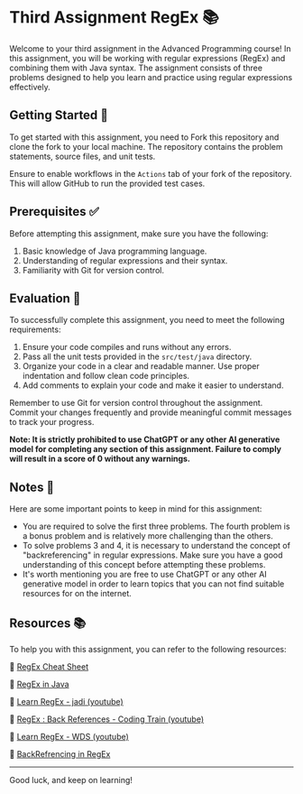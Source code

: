 # Third Assignment RegEx 📚

Welcome to your third assignment in the Advanced Programming course! In this assignment, you will be working with regular expressions (RegEx) and combining them with Java syntax. The assignment consists of three problems designed to help you learn and practice using regular expressions effectively.

## Getting Started 🚀

To get started with this assignment, you need to Fork this repository and clone the fork to your local machine. The repository contains the problem statements, source files, and unit tests.

Ensure to enable workflows in the `Actions` tab of your fork of the repository. This will allow GitHub to run the provided test cases.

## Prerequisites ✅

Before attempting this assignment, make sure you have the following:

1. Basic knowledge of Java programming language.
2. Understanding of regular expressions and their syntax.
3. Familiarity with Git for version control.

## Evaluation 📃

To successfully complete this assignment, you need to meet the following requirements:

1. Ensure your code compiles and runs without any errors.
2. Pass all the unit tests provided in the `src/test/java` directory.
3. Organize your code in a clear and readable manner. Use proper indentation and follow clean code principles.
4. Add comments to explain your code and make it easier to understand.

Remember to use Git for version control throughout the assignment. Commit your changes frequently and provide meaningful commit messages to track your progress.

**Note: It is strictly prohibited to use ChatGPT or any other AI generative model for completing any section of this assignment. Failure to comply will result in a score of 0 without any warnings.**

## Notes 📝

Here are some important points to keep in mind for this assignment:

- You are required to solve the first three problems. The fourth problem is a bonus problem and is relatively more challenging than the others.
- To solve problems 3 and 4, it is necessary to understand the concept of "backreferencing" in regular expressions. Make sure you have a good understanding of this concept before attempting these problems.
- It's worth mentioning you are free to use ChatGPT or any other AI generative model in order to learn topics that you can not find suitable resources for on the internet.

## Resources 📚

To help you with this assignment, you can refer to the following resources:

🔗 [RegEx Cheat Sheet](https://cheatography.com/davechild/cheat-sheets/regular-expressions/)

🔗 [RegEx in Java](https://www.w3schools.com/java/java_regex.asp)

🔗 [Learn RegEx - jadi (youtube)](https://youtu.be/m2zlSAsePNg?si=ZXdW0eJjCkP5KlWk)

🔗 [RegEx : Back References - Coding Train (youtube)](https://www.youtube.com/watch?v=Z66TeSTcP-Q)

🔗 [Learn RegEx - WDS (youtube)](https://www.youtube.com/watch?v=rhzKDrUiJVk)

🔗 [BackRefrencing in RegEx](https://medium.com/@NALSengineering/regex-for-dummies-part-4-capturing-groups-and-backreferences-50c338a3b6f6)

---
Good luck, and keep on learning!
